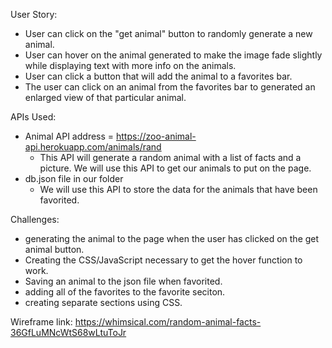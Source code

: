 User Story:

- User can click on the "get animal" button to randomly generate a new animal.
- User can hover on the animal generated to make the image fade slightly while displaying text with more info on the animals.
- User can click a button that will add the animal to a favorites bar.
- The user can click on an animal from the favorites bar to generated an enlarged view of that particular animal.

APIs Used:

- Animal API address = https://zoo-animal-api.herokuapp.com/animals/rand
    - This API will generate a random animal with a list of facts and a picture. We will use this API to get our animals to put on the page.
- db.json file in our folder
    - We will use this API to store the data for the animals that have been favorited.

Challenges:

- generating the animal to the page when the user has clicked on the get animal button.
- Creating the CSS/JavaScript necessary to get the hover function to work.
- Saving an animal to the json file when favorited.
- adding all of the favorites to the favorite seciton.
- creating separate sections using CSS.


Wireframe link:
https://whimsical.com/random-animal-facts-36GfLuMNcWtS68wLtuToJr
